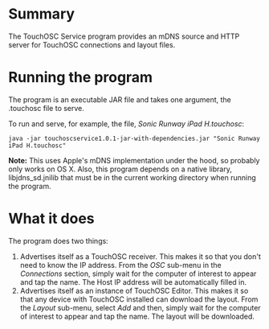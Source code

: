 # Summary

The TouchOSC Service program provides an mDNS source and HTTP server for
TouchOSC connections and layout files.

# Running the program

The program is an executable JAR file and takes one argument, the .touchosc
file to serve. 

To run and serve, for example, the file, *Sonic Runway iPad H.touchosc*:

```
java -jar touchoscservice1.0.1-jar-with-dependencies.jar "Sonic Runway iPad H.touchosc"
```

**Note:** This uses Apple's mDNS implementation under the hood, so probably
only works on OS X. Also, this program depends on a native library,
libjdns_sd.jnilib that must be in the current working directory when running
the program.

# What it does

The program does two things:

1. Advertises itself as a TouchOSC receiver. This makes it so that you don't
   need to know the IP address. From the *OSC* sub-menu in the *Connections*
   section, simply wait for the computer of interest to appear and tap the
   name. The Host IP address will be automatically filled in.
2. Advertises itself as an instance of TouchOSC Editor. This makes it so that
   any device with TouchOSC installed can download the layout. From the
   *Layout* sub-menu, select *Add* and then, simply wait for the computer of
   interest to appear and tap the name. The layout will be downloaded.

